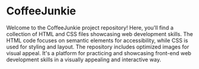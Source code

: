 # CoffeeJunkie
Welcome to the CoffeeJunkie project repository! Here, you'll find a collection of HTML and CSS files showcasing web development skills. The HTML code focuses on semantic elements for accessibility, while CSS is used for styling and layout. The repository includes optimized images for visual appeal. It's a platform for practicing and showcasing front-end web development skills in a visually appealing and interactive way.

